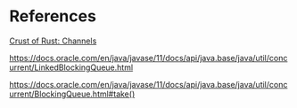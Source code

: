

# References

[Crust of Rust: Channels](
https://www.youtube.com/watch?v=b4mS5UPHh20)

https://docs.oracle.com/en/java/javase/11/docs/api/java.base/java/util/concurrent/LinkedBlockingQueue.html

https://docs.oracle.com/en/java/javase/11/docs/api/java.base/java/util/concurrent/BlockingQueue.html#take()
